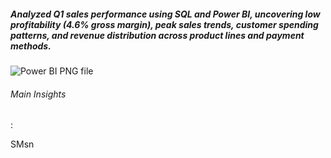 <h5>Analyzed Q1 sales performance using SQL and Power BI, uncovering low profitability (4.6% gross margin), peak sales trends, customer spending patterns, and revenue distribution across product lines and payment methods.</h5>

![Power BI PNG file](https://github.com/user-attachments/assets/63172b6f-fa39-40dc-beb2-bab004c42f0c)


<h6>Main Insights</h6>:

<h20>SMsn</h20>
